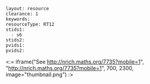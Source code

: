 ````
layout: resource
clearance: 1
keywords:
resourceType: RT12
stids1: 
  - s6
stids2:
pvids1:
pvids2:

````

<:= iframe("See http://nrich.maths.org/7735?mobile=1", "http://nrich.maths.org/7735?mobile=1", 700, 2300, image="thumbnail.png") :>

